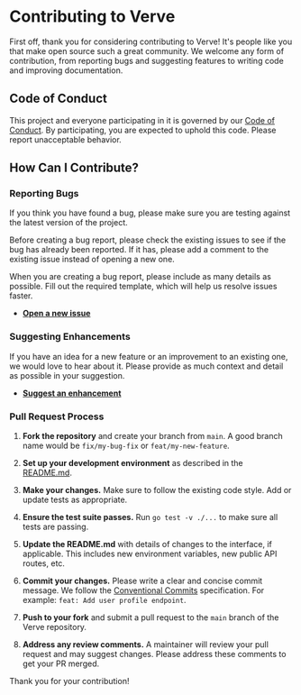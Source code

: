 # Contributing to Verve

First off, thank you for considering contributing to Verve! It's people like you that make open source such a great community. We welcome any form of contribution, from reporting bugs and suggesting features to writing code and improving documentation.

## Code of Conduct

This project and everyone participating in it is governed by our [Code of Conduct](CODE_OF_CONDUCT.md). By participating, you are expected to uphold this code. Please report unacceptable behavior.

## How Can I Contribute?

### Reporting Bugs

If you think you have found a bug, please make sure you are testing against the latest version of the project.

Before creating a bug report, please check the existing issues to see if the bug has already been reported. If it has, please add a comment to the existing issue instead of opening a new one.

When you are creating a bug report, please include as many details as possible. Fill out the required template, which will help us resolve issues faster.

- **[Open a new issue](https://github.com/tarunwadhwa13/verve/issues/new?template=bug_report.md)**

### Suggesting Enhancements

If you have an idea for a new feature or an improvement to an existing one, we would love to hear about it. Please provide as much context and detail as possible in your suggestion.

- **[Suggest an enhancement](https://github.com/tarunwadhwa13/verve/issues/new?template=feature_request.md)**

### Pull Request Process

1.  **Fork the repository** and create your branch from `main`. A good branch name would be `fix/my-bug-fix` or `feat/my-new-feature`.

2.  **Set up your development environment** as described in the [README.md](README.md#development-guide).

3.  **Make your changes.** Make sure to follow the existing code style. Add or update tests as appropriate.

4.  **Ensure the test suite passes.** Run `go test -v ./...` to make sure all tests are passing.

5.  **Update the README.md** with details of changes to the interface, if applicable. This includes new environment variables, new public API routes, etc.

6.  **Commit your changes.** Please write a clear and concise commit message. We follow the [Conventional Commits](https://www.conventionalcommits.org/en/v1.0.0/) specification. For example: `feat: Add user profile endpoint`.

7.  **Push to your fork** and submit a pull request to the `main` branch of the Verve repository.

8.  **Address any review comments.** A maintainer will review your pull request and may suggest changes. Please address these comments to get your PR merged.

Thank you for your contribution!
